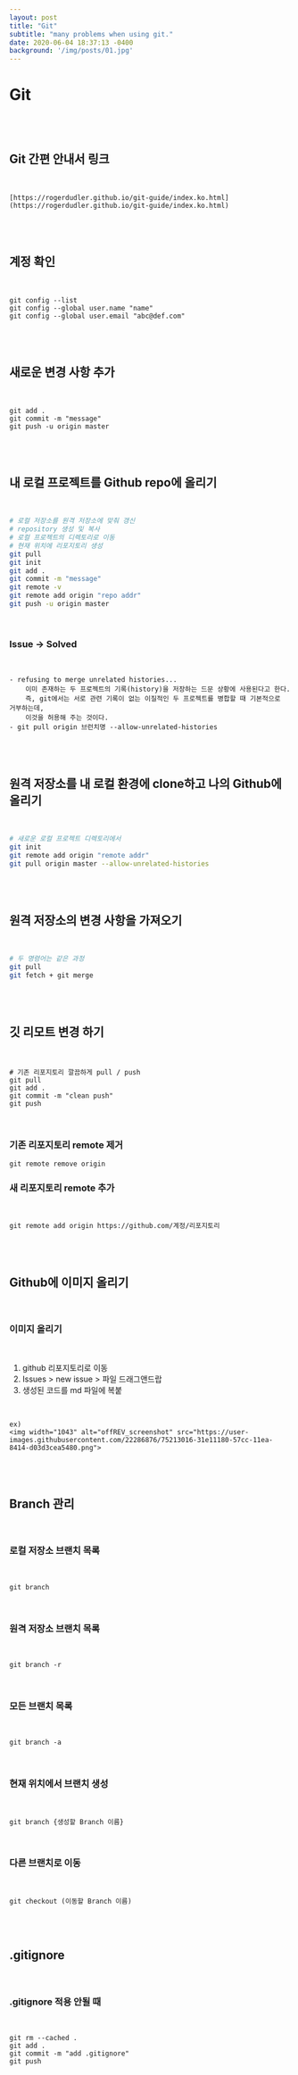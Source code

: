 ```yaml
---
layout: post
title: "Git"
subtitle: "many problems when using git."
date: 2020-06-04 18:37:13 -0400
background: '/img/posts/01.jpg'
---
```


# Git
<BR/><BR/>

## Git 간편 안내서 링크
<BR/>

```
[https://rogerdudler.github.io/git-guide/index.ko.html](https://rogerdudler.github.io/git-guide/index.ko.html)
```
<BR/><BR/>

## 계정 확인
<BR/>

```
git config --list
git config --global user.name "name"
git config --global user.email "abc@def.com"
```
<BR/><BR/>

## 새로운 변경 사항 추가
<BR/>

```
git add .
git commit -m "message"
git push -u origin master
```
<BR/><BR/>

## 내 로컬 프로젝트를 Github repo에 올리기
<BR/>

```bash
# 로컬 저장소를 원격 저장소에 맞춰 갱신
# repository 생성 및 복사
# 로컬 프로젝트의 디렉토리로 이동
# 현재 위치에 리포지토리 생성
git pull
git init
git add .
git commit -m "message"
git remote -v
git remote add origin "repo addr"
git push -u origin master
```
<BR/>

### Issue → Solved
<BR/>

```
- refusing to merge unrelated histories...
	이미 존재하는 두 프로젝트의 기록(history)을 저장하는 드문 상황에 사용된다고 한다. 
	즉, git에서는 서로 관련 기록이 없는 이질적인 두 프로젝트를 병합할 때 기본적으로 거부하는데, 
	이것을 허용해 주는 것이다.
- git pull origin 브런치명 --allow-unrelated-histories
```
<BR/><BR/>

## 원격 저장소를 내 로컬 환경에 clone하고 나의 Github에 올리기
<BR/>

```bash
# 새로운 로컬 프로젝트 디렉토리에서
git init
git remote add origin "remote addr"
git pull origin master --allow-unrelated-histories
```
<BR/><BR/>

## 원격 저장소의 변경 사항을 가져오기
<BR/>

```bash
# 두 명령어는 같은 과정
git pull
git fetch + git merge
```
<BR/><BR/>

## 깃 리모트 변경 하기
<BR/>

```
# 기존 리포지토리 깔끔하게 pull / push
git pull
git add .
git commit -m "clean push"
git push
```
<BR/>

### 기존 리포지토리 remote 제거

```
git remote remove origin
```

### 새 리포지토리 remote 추가
<BR/>

```
git remote add origin https://github.com/계정/리포지토리
```
<BR/><BR/>

## Github에 이미지 올리기
<BR/>

### 이미지 올리기
<BR/>

1. github 리포지토리로 이동
2. Issues > new issue > 파일 드래그앤드랍
3. 생성된 코드를 md 파일에 복붙
<BR/>

```
ex)
<img width="1043" alt="offREV_screenshot" src="https://user-images.githubusercontent.com/22286876/75213016-31e11180-57cc-11ea-8414-d03d3cea5480.png">
```
<BR/><BR/>

## Branch 관리
<BR/>

### 로컬 저장소 브랜치 목록
<BR/>

```
git branch
```
<BR/>

### 원격 저장소 브랜치 목록
<BR/>

```
git branch -r
```
<BR/>

### 모든 브랜치 목록
<BR/>

```
git branch -a
```
<BR/>

### 현재 위치에서 브랜치 생성
<BR/>

```
git branch {생성할 Branch 이름}
```
<BR/>

### 다른 브랜치로 이동
<BR/>

```
git checkout (이동할 Branch 이름)
```
<BR/><BR/>

## .gitignore
<BR/>

### .gitignore 적용 안될 때
<BR/>

```
git rm --cached .
git add .
git commit -m "add .gitignore"
git push
```
<BR/>
